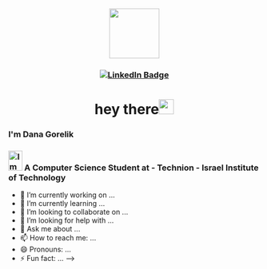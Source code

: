 ### <div id="header" align="center"> <img src="https://media.giphy.com/media/Vf3ZKdillTMOOaOho0/giphy.gif" width="100"/> </div>
### <div id="badges" align="center"><a href ="https://www.linkedin.com/in/dana-gorelik-0b1995222/" target="_blank"><img src="https://img.shields.io/badge/LinkedIn-blue?style=for-the-badge&logo=linkedin&logoColor=white" alt="LinkedIn Badge"/></a></div>
### <h1 align="center"> hey there<img src="https://media.giphy.com/media/hvRJCLFzcasrR4ia7z/giphy.gif" width="30px"/></h1>
### I'm Dana Gorelik
### 
### <img src="https://upload.wikimedia.org/wikipedia/commons/thumb/b/b7/Technion_logo.svg/1421px-Technion_logo.svg.png" alt="Image description" width="28" height="40"> A Computer Science Student at - Technion - Israel Institute of Technology



- 🔭 I’m currently working on ...
- 🌱 I’m currently learning ...
- 👯 I’m looking to collaborate on ...
- 🤔 I’m looking for help with ...
- 💬 Ask me about ...
- 📫 How to reach me: ...
- 😄 Pronouns: ...
- ⚡ Fun fact: ...
-->
